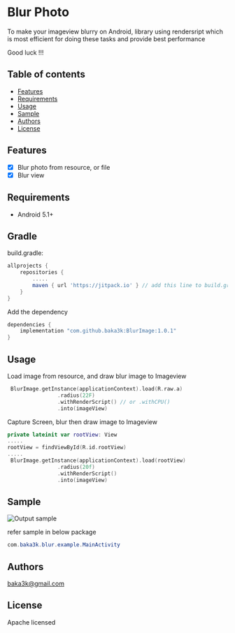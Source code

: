 # Blur Photo
To make your imageview blurry on Android,
library using rendersript which is most efficient for doing these tasks and provide best performance 

Good luck !!!

## Table of contents

- [Features](#features)
- [Requirements](#requirements)
- [Usage](#usage)
- [Sample](#sample)
- [Authors](#authors)
- [License](#license)

## Features

- [x] Blur photo from resource, or file
- [x] Blur view

## Requirements

- Android 5.1+

## Gradle
build.gradle:
```groovy
allprojects {
    repositories {
        .....
        maven { url 'https://jitpack.io' } // add this line to build.gradle
    }
}
```
Add the dependency
```groovy
dependencies {
    implementation "com.github.baka3k:BlurImage:1.0.1"
}
```
## Usage
Load image from resource, and draw blur image to Imageview
```Kotlin
 BlurImage.getInstance(applicationContext).load(R.raw.a)
                .radius(22F)
                .withRenderScript() // or .withCPU()
                .into(imageView)
```

Capture Screen, blur then draw image to Imageview
```Kotlin
private lateinit var rootView: View
.....
rootView = findViewById(R.id.rootView)
.....
 BlurImage.getInstance(applicationContext).load(rootView)
                .radius(20f)
                .withRenderScript()
                .into(imageView)
```

## Sample

![Output sample](https://github.com/baka3k/BlurImage/blob/main/sample.gif)

refer sample in below package
```Java
com.baka3k.blur.example.MainActivity

```
## Authors

baka3k@gmail.com

## License
Apache licensed
